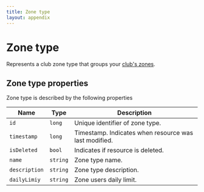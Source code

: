 ```yaml
---
title: Zone type
layout: appendix
---
```


# Zone type

Represents a club zone type that groups your [club's zones][ClubZone].


## Zone type properties

Zone type is described by the following properties


Name            | Type      | Description
-----|----------|----------------------
`id`            |`long`     | Unique identifier of zone type.
`timestamp`    	|`long`     | Timestamp. Indicates when resource was last modified.
`isDeleted`     |`bool`     | Indicates if resource is deleted.
`name`    		|`string`   | Zone type name.
`description`   |`string`   | Zone type description.
`dailyLimiy`    |`string`   | Zone users daily limit.


[ClubZone]: /appendix/datatypes/zone
